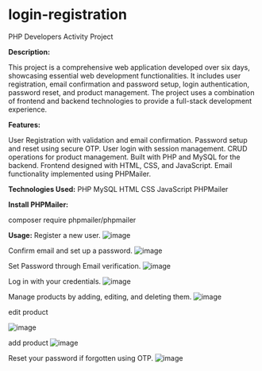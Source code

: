 # login-registration
PHP Developers Activity Project

**Description:**

This project is a comprehensive web application developed over six days, showcasing essential web development functionalities. It includes user registration, email confirmation and  password setup, login authentication, password reset, and product management. The project uses a combination of frontend and backend technologies to provide a full-stack development experience.

**Features:**

User Registration with validation and email confirmation.
Password setup and reset using secure OTP.
User login with session management.
CRUD operations for product management.
Built with PHP and MySQL for the backend.
Frontend designed with HTML, CSS, and JavaScript.
Email functionality implemented using PHPMailer.

**Technologies Used:**
PHP
MySQL
HTML
CSS
JavaScript
PHPMailer

**Install PHPMailer:**

composer require phpmailer/phpmailer

**Usage:**
Register a new user.
![image](https://github.com/Malinibalasubramaniyan/login-registration/assets/93629145/9ca31eb9-29a3-428b-8b69-9ccad994b0e4)

Confirm email and set up a password.
![image](https://github.com/Malinibalasubramaniyan/login-registration/assets/93629145/ee4995bb-6347-43b0-8623-20c3e569253c)

Set Password through Email verification.
![image](https://github.com/Malinibalasubramaniyan/login-registration/assets/93629145/13bf4f5f-70bf-4a41-9d7e-b603cd2834ec)

Log in with your credentials.
![image](https://github.com/Malinibalasubramaniyan/login-registration/assets/93629145/f8c79091-50d5-464e-a225-0b55b5f291ae)

Manage products by adding, editing, and deleting them.
![image](https://github.com/Malinibalasubramaniyan/login-registration/assets/93629145/0f40ebec-7507-4e7a-a486-e91d883e8880)

edit product

![image](https://github.com/Malinibalasubramaniyan/login-registration/assets/93629145/ba71ba19-667f-4dd7-809a-01a9db9a3817)

add product
![image](https://github.com/Malinibalasubramaniyan/login-registration/assets/93629145/98fec485-ef92-4f3a-a1af-b835f5a8f724)

Reset your password if forgotten using OTP.
![image](https://github.com/Malinibalasubramaniyan/login-registration/assets/93629145/0de22f43-ce8a-444c-922c-59dbfaa99d49)

